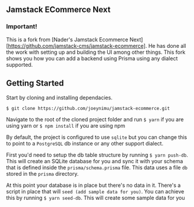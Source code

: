 ## Jamstack ECommerce Next

### Important!

This is a fork from [Nader's Jamstack Ecommerce Next][https://github.com/jamstack-cms/jamstack-ecommerce]. He has done all the work with setting up and building the UI among other things. This fork shows you how you can add a backend using Prisma using any dialect supported.

## Getting Started

Start by cloning and installing dependacies.

`$ git clone https://github.com/joeynimu/jamstack-ecommerce.git`

Navigate to the root of the cloned project folder and run
`$ yarn` if you are using yarn or `$ npm install` if you are using npm

By default, the project is configured to use `sqlite` but you can change this to point to a `PostgreSQL` db instance or any other support dialect.

First you'd need to setup the db table structure by running `$ yarn push-db`. This will create an SQLite database for you and sync it with your schema that is defined inside the `prisma/schema.prisma` file. This data uses a file `db` stored in the `prisma` directory.

At this point your database is in place but there's no data in it. There's a script in place that will `seed (add sample data for you)`. You can achieve this by running `$ yarn seed-db`. This will create some sample data for you
